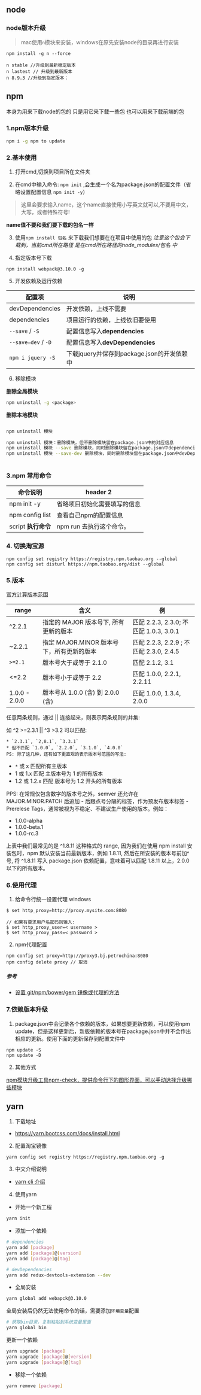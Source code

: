 ## node
### node版本升级
> mac使用`n`模块来安装，windows在原先安装node的目录再进行安装
````
npm install -g n --force

n stable //升级到最新稳定版本
n lastest // 升级到最新版本
n 8.9.3 //升级到指定版本：

````

## npm
本身为用来下载node的包的
只是用它来下载一些包
也可以用来下载前端的包

### 1.npm版本升级
```bash
npm i -g npm to update
```

### 2.基本使用

1. 打开cmd,切换到项目所在文件夹

2. 在cmd中输入命令: `npm init` ,会生成一个名为package.json的配置文件（省略设置配置信息 `npm init -y`）
> 这里会要求输入name，这个name直接使用小写英文就可以,不要用中文，大写，或者特殊符号!

**name值不要和我们要下载的包名一样**

3. 使用`npm install 包名` 来下载我们想要在在项目中使用的包
*注意这个包会下载到，当前cmd所在路径*
*是在cmd所在路径的node_modules/包名 中*

4. 指定版本号下载

```
npm install webpack@3.10.0 -g
```
5. 开发依赖及运行依赖

配置项 | 说明
---|---
devDependencies | 开发依赖，上线不需要
dependencies | 项目运行的依赖，上线依旧要使用
`--save` / `-S` | 配置信息写入**dependencies**
`--save–dev` / `-D` | 配置信息写入**devDependencies**
`npm i jquery -S` | 下载jquery并保存到package.json的开发依赖中
6. 移除模块

**删除全局模块**
```bash
npm uninstall -g <package>
```
**删除本地模块**
```bash

npm uninstall 模块
 
npm uninstall 模块：删除模块，但不删除模块留在package.json中的对应信息
npm uninstall 模块 --save 删除模块，同时删除模块留在package.json中dependencies下的对应信息
npm uninstall 模块 --save-dev 删除模块，同时删除模块留在package.json中devDependencies下的对应信息
 
```


### 3.npm 常用命令

命令说明 | header 2
---|---
npm init -y | 省略项目初始化需要填写的信息
npm config list  | 查看自己npm的配置信息
script **执行命令** | npm run 去执行这个命令。

### 4. 切换淘宝源
````
npm config set registry https://registry.npm.taobao.org --global 
npm config set disturl https://npm.taobao.org/dist --global

````
### 5.版本
[官方计算版本范围](https://semver.npmjs.com/)

range  | 含义 |	例
---|---|---
^2.2.1  |	指定的 MAJOR 版本号下, 所有更新的版本 |  匹配 2.2.3, 2.3.0; 不匹配 1.0.3, 3.0.1
~2.2.1  |	指定 MAJOR.MINOR 版本号下，所有更新的版本  |  匹配 2.2.3, 2.2.9 ; 不匹配 2.3.0, 2.4.5
`>=2.1`  |	版本号大于或等于 2.1.0	|  匹配 2.1.2, 3.1
<=2.2  |	版本号小于或等于 2.2	|  匹配 1.0.0, 2.2.1, 2.2.11
1.0.0 - 2.0.0  |	版本号从 1.0.0 (含) 到 2.0.0 (含) |  匹配 1.0.0, 1.3.4, 2.0.0


任意两条规则，通过 || 连接起来，则表示两条规则的并集:

如 ^2 >=2.3.1 || ^3 >3.2 可以匹配:

````
* `2.3.1`, `2,8.1`, `3.3.1`
* 但不匹配 `1.0.0`, `2.2.0`, `3.1.0`, `4.0.0`
PS: 除了这几种，还有如下更直观的表示版本号范围的写法:
````

- `*` 或 x 匹配所有主版本
- 1 或 1.x 匹配 主版本号为 1 的所有版本
- 1.2 或 1.2.x 匹配 版本号为 1.2 开头的所有版本

PPS: 在常规仅包含数字的版本号之外，semver 还允许在 MAJOR.MINOR.PATCH 后追加 - 后跟点号分隔的标签，作为预发布版本标签 - Prerelese Tags，通常被视为不稳定、不建议生产使用的版本。例如：

- 1.0.0-alpha
- 1.0.0-beta.1
- 1.0.0-rc.3

上表中我们最常见的是 ^1.8.11 这种格式的 range, 因为我们在使用 npm install <package name> 安装包时，npm 默认安装当前最新版本，例如 1.8.11, 然后在所安装的版本号前加^号, 将 ^1.8.11 写入 package.json 依赖配置，意味着可以匹配 1.8.11 以上，2.0.0 以下的所有版本。

### 6.使用代理

1. 给命令行统一设置代理 windows

````
$ set http_proxy=http://proxy.mysite.com:8080

// 如果有要求用户名密码则输入:
$ set http_proxy_user=< username >
$ set http_proxy_pass=< password >
````

2. npm代理配置
````
npm config set proxy=http://proxy3.bj.petrochina:8080
npm config delete proxy // 取消
````
##### 参考
- [设置 git/npm/bower/gem 镜像或代理的方法](https://segmentfault.com/a/1190000002435496)
### 7.依赖版本升级
1. package.json中会记录各个依赖的版本，如果想要更新依赖，可以使用npm update，但是这样更新后，新版依赖的版本号在package.json中并不会作出相应的更新。使用下面的更新保存到配置文件中
````
npm update -S
npm update -D
````
2. 其他方式

[npm模块升级工具npm-check，提供命令行下的图形界面，可以手动选择升级哪些模块](https://cnodejs.org/topic/5705cd70c5f5b4a959e9192a)
## yarn

1. 下载地址
- https://yarn.bootcss.com/docs/install.html

2. 配置淘宝镜像

```
yarn config set registry https://registry.npm.taobao.org -g
```
3. 中文介绍说明

- [yarn cli 介绍](https://yarnpkg.com/zh-Hans/docs/cli)
4. 使用yarn

- 开始一个新工程
````bash
yarn init
````
- 添加一个依赖

````bash
# dependencies
yarn add [package]
yarn add [package]@[version]
yarn add [package]@[tag]

# devDependencies
yarn add redux-devtools-extension --dev
````
- 全局安装
```bash
yarn global add webapck@3.10.0
```
全局安装后仍然无法使用命令的话，需要添加`环境变量`配置
```bash
# 获取bin目录，复制粘贴到系统变量里面
yarn global bin
```
更新一个依赖
````bash
yarn upgrade [package]
yarn upgrade [package]@[version]
yarn upgrade [package]@[tag]
````
- 移除一个依赖
````bash
yarn remove [package]
````












